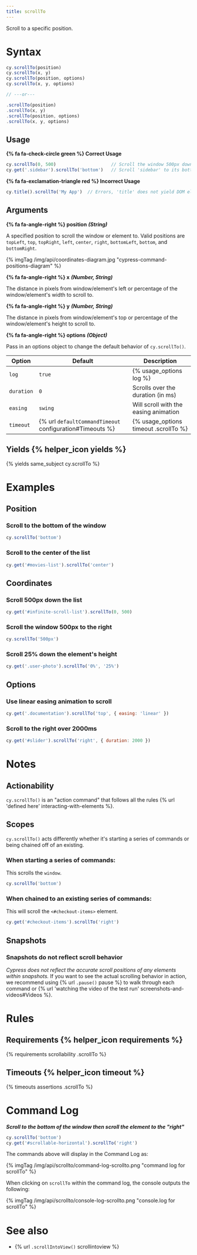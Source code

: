 ```yaml
---
title: scrollTo
---
```


Scroll to a specific position.

# Syntax

```javascript
cy.scrollTo(position)
cy.scrollTo(x, y)
cy.scrollTo(position, options)
cy.scrollTo(x, y, options)

// ---or---

.scrollTo(position)
.scrollTo(x, y)
.scrollTo(position, options)
.scrollTo(x, y, options)
```

## Usage

**{% fa fa-check-circle green %} Correct Usage**

```javascript
cy.scrollTo(0, 500)                     // Scroll the window 500px down
cy.get('.sidebar').scrollTo('bottom')   // Scroll 'sidebar' to its bottom
```

**{% fa fa-exclamation-triangle red %} Incorrect Usage**

```javascript
cy.title().scrollTo('My App')  // Errors, 'title' does not yield DOM element
```

## Arguments

**{% fa fa-angle-right %} position** ***(String)***

A specified position to scroll the window or element to. Valid positions are `topLeft`, `top`, `topRight`, `left`, `center`, `right`, `bottomLeft`, `bottom`, and `bottomRight`.

{% imgTag /img/api/coordinates-diagram.jpg "cypress-command-positions-diagram" %}

**{% fa fa-angle-right %} x** ***(Number, String)***

The distance in pixels from window/element's left or percentage of the window/element's width to scroll to.

**{% fa fa-angle-right %} y** ***(Number, String)***

The distance in pixels from window/element's top or percentage of the window/element's height to scroll to.

**{% fa fa-angle-right %} options** ***(Object)***

Pass in an options object to change the default behavior of `cy.scrollTo()`.

Option | Default | Description
--- | --- | ---
`log` | `true` | {% usage_options log %}
`duration` | `0` | Scrolls over the duration (in ms)
`easing` | `swing` | Will scroll with the easing animation
`timeout` | {% url `defaultCommandTimeout` configuration#Timeouts %} | {% usage_options timeout .scrollTo %}

## Yields {% helper_icon yields %}

{% yields same_subject cy.scrollTo %}

# Examples

## Position

### Scroll to the bottom of the window

```javascript
cy.scrollTo('bottom')
```

### Scroll to the center of the list

```javascript
cy.get('#movies-list').scrollTo('center')
```

## Coordinates

### Scroll 500px down the list

```javascript
cy.get('#infinite-scroll-list').scrollTo(0, 500)
```

### Scroll the window 500px to the right

```javascript
cy.scrollTo('500px')
```

### Scroll 25% down the element's height

```javascript
cy.get('.user-photo').scrollTo('0%', '25%')
```

## Options

### Use linear easing animation to scroll

```javascript
cy.get('.documentation').scrollTo('top', { easing: 'linear' })
```

### Scroll to the right over 2000ms

```javascript
cy.get('#slider').scrollTo('right', { duration: 2000 })
```

# Notes

## Actionability

`cy.scrollTo()` is an "action command" that follows all the rules {% url 'defined here' interacting-with-elements %}.

## Scopes

`cy.scrollTo()` acts differently whether it's starting a series of commands or being chained off of an existing.

### When starting a series of commands:

This scrolls the `window`.

```javascript
cy.scrollTo('bottom')
```

### When chained to an existing series of commands:

This will scroll the `<#checkout-items>` element.

```javascript
cy.get('#checkout-items').scrollTo('right')
```

## Snapshots

### Snapshots do not reflect scroll behavior

*Cypress does not reflect the accurate scroll positions of any elements within snapshots.* If you want to see the actual scrolling behavior in action, we recommend using {% url `.pause()` pause %} to walk through each command or {% url 'watching the video of the test run' screenshots-and-videos#Videos %}.

# Rules

## Requirements {% helper_icon requirements %}

{% requirements scrollability .scrollTo %}

## Timeouts {% helper_icon timeout %}

{% timeouts assertions .scrollTo %}

# Command Log

***Scroll to the bottom of the window then scroll the element to the "right"***

```javascript
cy.scrollTo('bottom')
cy.get('#scrollable-horizontal').scrollTo('right')
```

The commands above will display in the Command Log as:

{% imgTag /img/api/scrollto/command-log-scrollto.png "command log for scrollTo" %}

When clicking on `scrollTo` within the command log, the console outputs the following:

{% imgTag /img/api/scrollto/console-log-scrollto.png "console.log for scrollTo" %}

# See also

- {% url `.scrollIntoView()` scrollintoview %}
